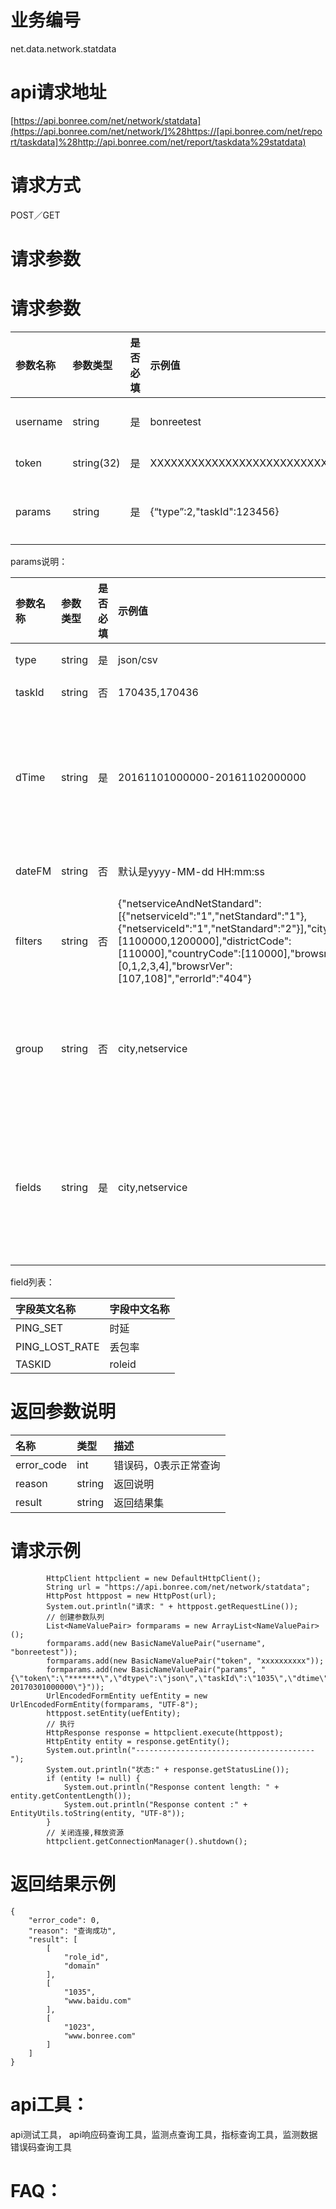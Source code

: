 # 业务编号

net.data.network.statdata

# api请求地址

[https://api.bonree.com/net/network/statdata](https://api.bonree.com/net/network/]%28https://[api.bonree.com/net/report/taskdata]%28http://api.bonree.com/net/report/taskdata%29statdata)

# 请求方式

POST／GET

# 请求参数

# 请求参数

| 参数名称 | 参数类型 | 是否必填 | 示例值 | 参数说明 |
| :--- | :--- | :--- | :--- | :--- |
| username | string | 是 | bonreetest | 用户名 |
| token | string\(32\) | 是 | XXXXXXXXXXXXXXXXXXXXXXXXXXXXXXXX | 令牌 |
| params | string | 是 | {“type”:2,"taskId":123456} | 请求参数 |

params说明：

| 参数名称 | 参数类型 | 是否必填 | 示例值 | 参数说明 |
| :--- | :--- | :--- | :--- | :--- |
| type | string | 是 | json/csv | 数据类型 |
| taskId | string | 否 | 170435,170436 | 任务ID |
| dTime | string | 是 | 20161101000000-20161102000000 | 数据时间范围，（时间最长一个月） |
| dateFM | string | 否 | 默认是yyyy-MM-dd HH:mm:ss | 数据时间类型 |
| filters | string | 否 | {"netserviceAndNetStandard":\[{"netserviceId":"1","netStandard":"1"},{"netserviceId":"1","netStandard":"2"}\],"cityCode":\[1100000,1200000\],"districtCode":\[110000\],"countryCode":\[110000\],"browsr":\[0,1,2,3,4\],"browsrVer":\[107,108\]","errorId":"404"} | 字段值筛选条件 |
| group | string | 否 | city,netservice | 分组条件，字段顺序为分组顺序 |
| fields | string | 是 | city,netservice | 指定计算哪些指标，并作为查询结果返回 |

field列表：

| 字段英文名称 | 字段中文名称 |
| :--- | :--- |
| PING\_SET | 时延 |
| PING\_LOST\_RATE | 丢包率 |
| TASKID | roleid |

# 返回参数说明

| 名称 | 类型 | 描述 |
| :--- | :--- | :--- |
| error\_code | int | 错误码，0表示正常查询 |
| reason | string | 返回说明 |
| result | string | 返回结果集 |

# 请求示例

```
        HttpClient httpclient = new DefaultHttpClient();
        String url = "https://api.bonree.com/net/network/statdata";
        HttpPost httppost = new HttpPost(url);
        System.out.println("请求: " + httppost.getRequestLine());
        // 创建参数队列
        List<NameValuePair> formparams = new ArrayList<NameValuePair>();
        formparams.add(new BasicNameValuePair("username", "bonreetest"));
        formparams.add(new BasicNameValuePair("token", "xxxxxxxxxx"));
        formparams.add(new BasicNameValuePair("params", "{\"token\":\"*******\",\"dtype\":\"json\",\"taskId\":\"1035\",\"dtime\":\"20170201000000-20170301000000\"}"));
        UrlEncodedFormEntity uefEntity = new UrlEncodedFormEntity(formparams, "UTF-8");
        httppost.setEntity(uefEntity);
        // 执行
        HttpResponse response = httpclient.execute(httppost);
        HttpEntity entity = response.getEntity();
        System.out.println("----------------------------------------");
        System.out.println("状态:" + response.getStatusLine());
        if (entity != null) {
            System.out.println("Response content length: " + entity.getContentLength());
            System.out.println("Response content :" + EntityUtils.toString(entity, "UTF-8"));
        }
        // 关闭连接,释放资源
        httpclient.getConnectionManager().shutdown();
```

# 返回结果示例

```
{
    "error_code": 0,
    "reason": "查询成功",
    "result": [
        [
            "role_id",
            "domain"
        ],
        [
            "1035",
            "www.baidu.com"
        ],
        [
            "1023",
            "www.bonree.com"
        ]
    ]
}
```

# api工具：

api测试工具， api响应码查询工具，监测点查询工具，指标查询工具，监测数据错误码查询工具

# FAQ：



